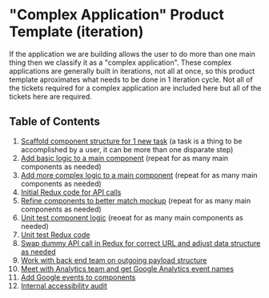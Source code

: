 # "Complex Application" Product Template (iteration)
If the application we are building allows the user to do more than one main thing then we classify it as a "complex application". These complex applications are generally built in iterations, not all at once, so this product template aproximates what needs to be done in 1 iteration cycle.  Not all of the tickets required for a complex application are included here but all of the tickets here are required.

## Table of Contents
1. [Scaffold component structure for 1 new task](/teams/vsa/teams/ebenefits/template/simple_app_iteration/templates/scaffold-component-structure.md) (a task is a thing to be accomplished by a user, it can be more than one disparate step)
2. [Add basic logic to a main component](/teams/vsa/teams/ebenefits/template/simple_app_iteration/templates/Add-basic-logic.md) (repeat for as many main components as needed)
3. [Add more complex logic to a main component](/teams/vsa/teams/ebenefits/template/simple_app_iteration/templates/3.add-complex-logic.md) (repeat for as many main components as needed)
4. [Initial Redux code for API calls](/teams/vsa/teams/ebenefits/template/simple_app_iteration/templates/4.initial-redux-code.md)
5. [Refine components to better match mockup](/teams/vsa/teams/ebenefits/template/simple_app_iteration/templates/5.refine-components.md) (repeat for as many main components as needed)
6. [Unit test component logic](/teams/vsa/teams/ebenefits/template/simple_app_iteration/templates/6.unit-test-logic.md) (reoeat for as many main components as needed)
7. [Unit test Redux code](/teams/vsa/teams/ebenefits/template/simple_app_iteration/templates/7.unit-test-redux.md)
8. [Swap dummy API call in Redux for correct URL and adjust data structure as needed](/teams/vsa/teams/ebenefits/template/simple_app_iteration/templates/8.swap-api-call.md)
9. [Work with back end team on outgoing payload structure](/teams/ebenefits/template/simple_app_iteration/templates/9.adjust-payload.md)
10. [Meet with Analytics team and get Google Analytics event names](/teams/vsa/teams/ebenefits/template/simple_app_iteration/templates/10.meet-with-analytics-team.md)
11. [Add Google events to components](/teams/vsa/teams/ebenefits/template/simple_app_iteration/templates/11.add-GA-events.md)
12. [Internal accessibility audit](/teams/vsa/teams/ebenefits/template/simple_app_iteration/templates/12.internal-accessibility-audit.md)
